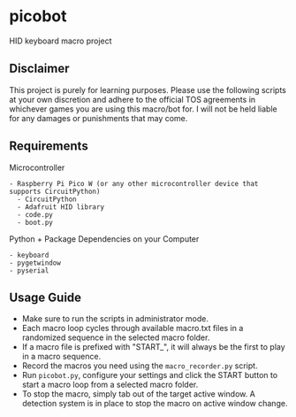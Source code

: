 # picobot
HID keyboard macro project

## Disclaimer

This project is purely for learning purposes. 
Please use the following scripts at your own discretion and adhere to the official TOS agreements in whichever games you are using this macro/bot for. 
I will not be held liable for any damages or punishments that may come. 

## Requirements

Microcontroller

```
- Raspberry Pi Pico W (or any other microcontroller device that supports CircuitPython)
  - CircuitPython
  - Adafruit HID library
  - code.py
  - boot.py
```

Python + Package Dependencies on your Computer

```
- keyboard
- pygetwindow
- pyserial
```

## Usage Guide

- Make sure to run the scripts in administrator mode. 
- Each macro loop cycles through available macro.txt files in a randomized sequence in the selected macro folder. 
- If a macro file is prefixed with "START_", it will always be the first to play in a macro sequence. 
- Record the macros you need using the `macro_recorder.py` script. 
- Run `picobot.py`, configure your settings and click the START button to start a macro loop from a selected macro folder.
- To stop the macro, simply tab out of the target active window. A detection system is in place to stop the macro on active window change. 
